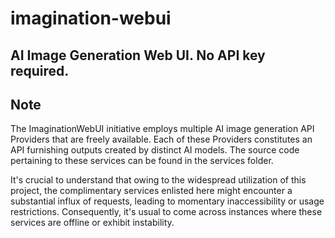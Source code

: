 # imagination-webui
## AI Image Generation Web UI. No API key required.

## Note
The ImaginationWebUI initiative employs multiple AI image generation API Providers that are freely available. Each of these Providers constitutes an API furnishing outputs created by distinct AI models. The source code pertaining to these services can be found in the services folder.

It's crucial to understand that owing to the widespread utilization of this project, the complimentary services enlisted here might encounter a substantial influx of requests, leading to momentary inaccessibility or usage restrictions. Consequently, it's usual to come across instances where these services are offline or exhibit instability.
